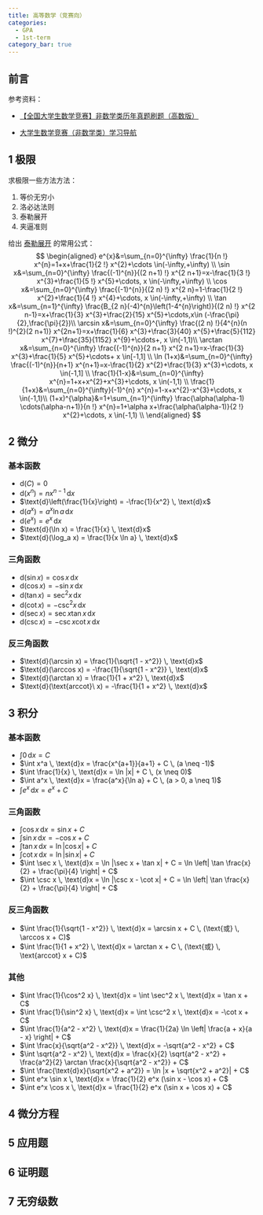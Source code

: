 ```yaml
---
title: 高等数学（竞赛向）
categories:
  - GPA
  - 1st-term
category_bar: true
---
```


## 前言

参考资料：

- [【全国大学生数学竞赛】非数学类历年真题刷题（高数版）](https://www.bilibili.com/video/BV1N44y1h7Uh/)

- [大学生数学竞赛（非数学类）学习导航](https://zhuanlan.zhihu.com/p/395552547)

## 1 极限

求极限一些方法方法：

1. 等价无穷小
2. 洛必达法则
3. 泰勒展开
4. 夹逼准则

给出 [泰勒展开](https://blog.csdn.net/Infinity_07/article/details/113830088) 的常用公式：
$$
\begin{aligned}
e^{x}&=\sum_{n=0}^{\infty} \frac{1}{n !} x^{n}=1+x+\frac{1}{2 !} x^{2}+\cdots \in(-\infty,+\infty) \\
\sin x&=\sum_{n=0}^{\infty} \frac{(-1)^{n}}{(2 n+1) !} x^{2 n+1}=x-\frac{1}{3 !} x^{3}+\frac{1}{5 !} x^{5}+\cdots, x \in(-\infty,+\infty) \\
\cos x&=\sum_{n=0}^{\infty} \frac{(-1)^{n}}{(2 n) !} x^{2 n}=1-\frac{1}{2 !} x^{2}+\frac{1}{4 !} x^{4}+\cdots, x \in(-\infty,+\infty) \\
\tan x&=\sum_{n=1}^{\infty} \frac{B_{2 n}(-4)^{n}\left(1-4^{n}\right)}{(2 n) !} x^{2 n-1}=x+\frac{1}{3} x^{3}+\frac{2}{15} x^{5}+\cdots,x\in (-\frac{\pi}{2},\frac{\pi}{2})\\
\arcsin x&=\sum_{n=0}^{\infty} \frac{(2 n) !}{4^{n}(n !)^{2}(2 n+1)} x^{2n+1}=x+\frac{1}{6} x^{3}+\frac{3}{40} x^{5}+\frac{5}{112} x^{7}+\frac{35}{1152} x^{9}+\cdots+, x \in(-1,1)\\
\arctan x&=\sum_{n=0}^{\infty} \frac{(-1)^{n}}{2 n+1} x^{2 n+1}=x-\frac{1}{3} x^{3}+\frac{1}{5} x^{5}+\cdots+ x \in[-1,1] \\
\ln (1+x)&=\sum_{n=0}^{\infty} \frac{(-1)^{n}}{n+1} x^{n+1}=x-\frac{1}{2} x^{2}+\frac{1}{3} x^{3}+\cdots, x \in(-1,1] \\
\frac{1}{1-x}&=\sum_{n=0}^{\infty} x^{n}=1+x+x^{2}+x^{3}+\cdots, x \in(-1,1) \\
\frac{1}{1+x}&=\sum_{n=0}^{\infty}(-1)^{n} x^{n}=1-x+x^{2}-x^{3}+\cdots, x \in(-1,1)\\
(1+x)^{\alpha}&=1+\sum_{n=1}^{\infty} \frac{\alpha(\alpha-1) \cdots(\alpha-n+1)}{n !} x^{n}=1+\alpha x+\frac{\alpha(\alpha-1)}{2 !} x^{2}+\cdots, x \in(-1,1) \\
\end{aligned}
$$

## 2 微分

### 基本函数

- $\text{d}(C) = 0$
- $\text{d}(x^n) = nx^{n-1} \, \text{d}x$
- $\text{d}\left(\frac{1}{x}\right) = -\frac{1}{x^2} \, \text{d}x$
- $\text{d}(a^x) = a^x \ln a \, \text{d}x$
- $\text{d}(e^x) = e^x \, \text{d}x$
- $\text{d}(\ln x) = \frac{1}{x} \, \text{d}x$
- $\text{d}(\log_a x) = \frac{1}{x \ln a} \, \text{d}x$

### 三角函数

- $\text{d}(\sin x) = \cos x \, \text{d}x$
- $\text{d}(\cos x) = -\sin x \, \text{d}x$
- $\text{d}(\tan x) = \sec^2 x \, \text{d}x$
- $\text{d}(\cot x) = -\csc^2 x \, \text{d}x$
- $\text{d}(\sec x) = \sec x \tan x \, \text{d}x$
- $\text{d}(\csc x) = -\csc x \cot x \, \text{d}x$

### 反三角函数

- $\text{d}(\arcsin x) = \frac{1}{\sqrt{1 - x^2}} \, \text{d}x$
- $\text{d}(\arccos x) = -\frac{1}{\sqrt{1 - x^2}} \, \text{d}x$
- $\text{d}(\arctan x) = \frac{1}{1 + x^2} \, \text{d}x$
- $\text{d}(\text{arccot}\ x) = -\frac{1}{1 + x^2} \, \text{d}x$

## 3 积分

### 基本函数

- $\int 0 \, \text{d}x = C$
- $\int x^a \, \text{d}x = \frac{x^{a+1}}{a+1} + C \, (a \neq -1)$
- $\int \frac{1}{x} \, \text{d}x = \ln |x| + C \, (x \neq 0)$
- $\int a^x \, \text{d}x = \frac{a^x}{\ln a} + C \, (a > 0, a \neq 1)$
- $\int e^x \, \text{d}x = e^x + C$

### 三角函数

- $\int \cos x \, \text{d}x = \sin x + C$
- $\int \sin x \, \text{d}x = -\cos x + C$
- $\int \tan x \, \text{d}x = \ln |\cos x| + C$
- $\int \cot x \, \text{d}x = \ln |\sin x| + C$
- $\int \sec x \, \text{d}x = \ln |\sec x + \tan x| + C = \ln \left| \tan \frac{x}{2} + \frac{\pi}{4} \right| + C$
- $\int \csc x \, \text{d}x = \ln |\csc x - \cot x| + C = \ln \left| \tan \frac{x}{2} + \frac{\pi}{4} \right| + C$

### 反三角函数

- $\int \frac{1}{\sqrt{1 - x^2}} \, \text{d}x = \arcsin x + C \, (\text{或} \, \arccos x + C)$
- $\int \frac{1}{1 + x^2} \, \text{d}x = \arctan x + C \, (\text{或} \, \text{arccot} x + C)$

### 其他

- $\int \frac{1}{\cos^2 x} \, \text{d}x = \int \sec^2 x \, \text{d}x = \tan x + C$
- $\int \frac{1}{\sin^2 x} \, \text{d}x = \int \csc^2 x \, \text{d}x = -\cot x + C$
- $\int \frac{1}{a^2 - x^2} \, \text{d}x = \frac{1}{2a} \ln \left| \frac{a + x}{a - x} \right| + C$
- $\int \frac{x}{\sqrt{a^2 - x^2}} \, \text{d}x = -\sqrt{a^2 - x^2} + C$
- $\int \sqrt{a^2 - x^2} \, \text{d}x = \frac{x}{2} \sqrt{a^2 - x^2} + \frac{a^2}{2} \arctan \frac{x}{\sqrt{a^2 - x^2}} + C$
- $\int \frac{\text{d}x}{\sqrt{x^2 + a^2}} = \ln |x + \sqrt{x^2 + a^2}| + C$
- $\int e^x \sin x \, \text{d}x = \frac{1}{2} e^x (\sin x - \cos x) + C$
- $\int e^x \cos x \, \text{d}x = \frac{1}{2} e^x (\sin x + \cos x) + C$

## 4 微分方程

## 5 应用题

## 6 证明题

## 7 无穷级数